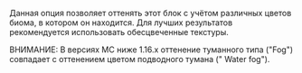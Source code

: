 Данная опция позволяет оттенять этот блок с учётом различных цветов биома, в котором он находится. Для лучших
результатов рекомендуется использовать обесцвеченные текстуры.

ВНИМАНИЕ: В версиях MC ниже 1.16.x оттенение туманного типа ("Fog") совпадает с оттенением цветом подводного тумана ("
Water fog").
